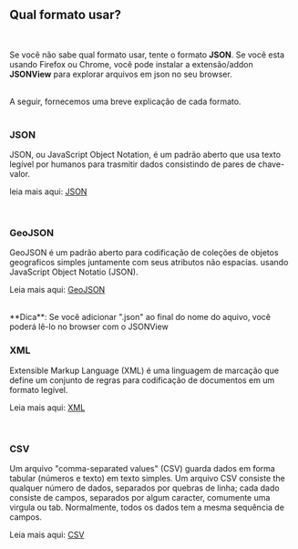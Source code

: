 ## Qual formato usar?
<br/>

Se você não sabe qual formato usar, tente o formato **JSON**.
Se você esta usando Firefox ou Chrome, você pode instalar a extensão/addon **JSONView** para explorar
arquivos em json no seu browser.

<br/>
A seguir, fornecemos uma breve explicação de cada formato.
<br/>
<br/>

### JSON

JSON, ou JavaScript Object Notation, é um padrão aberto que usa texto legível por humanos para trasmitir dados consistindo de pares de chave-valor.

leia mais aqui: [JSON](https://en.wikipedia.org/wiki/JSON)

<br/>

### GeoJSON

GeoJSON é um padrão aberto para codificação de coleções de objetos geograficos simples juntamente com seus atributos não espacias. usando JavaScript Object Notatio (JSON).

Leia mais aqui: [GeoJSON](https://en.wikipedia.org/wiki/GeoJSON)

<br/>
**Dica**: Se você adicionar ".json" ao final do nome do aquivo, você poderá lê-lo no browser com o JSONView

<br/>

### XML


Extensible Markup Language (XML) é uma linguagem de marcação que define um conjunto de regras para codificação de documentos em um formato legível.

Leia mais aqui: [XML](https://en.wikipedia.org/wiki/XML)

<br/>

### CSV


Um arquivo "comma-separated values" (CSV) guarda dados em forma tabular (números e texto) em texto simples. Um arquivo CSV consiste the qualquer número de dados, separados por quebras de linha; cada dado consiste de campos, separados por algum caracter, comumente uma virgula ou tab. Normalmente, todos os dados tem a mesma sequência de campos.

Leia mais aqui: [CSV](https://en.wikipedia.org/wiki/Comma-separated_values)
